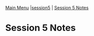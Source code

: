 [Main Menu](../../../sessions/README.md) |[session5](../../session1/) | [Session 5 Notes](../docs/sessionNotes.md)

# Session 5 Notes